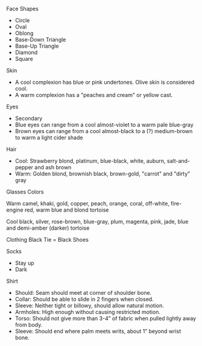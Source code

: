 Face Shapes

- Circle
- Oval
- Oblong
- Base-Down Triangle
- Base-Up Triangle
- Diamond
- Square

Skin

- A cool complexion has blue or pink undertones. Olive skin is considered cool.
- A warm complexion has a "peaches and cream" or yellow cast.

Eyes

- Secondary
- Blue eyes can range from a cool almost-violet to a warm pale blue-gray
- Brown eyes can range from a cool almost-black to a (?) medium-brown to warm a light cider shade

Hair

- Cool: Strawberry blond, platinum, blue-black, white, auburn, salt-and-pepper and ash brown
- Warm: Golden blond, brownish black, brown-gold, "carrot" and "dirty” gray

Glasses Colors

Warm
camel, khaki, gold, copper, peach, orange, coral, off-white, fire-engine red, warm blue and blond tortoise

Cool
black, silver, rose-brown, blue-gray, plum, magenta, pink, jade, blue and demi-amber (darker) tortoise

Clothing
Black Tie = Black Shoes

Socks

- Stay up
- Dark

Shirt

- Should: Seam should meet at corner of shoulder bone.
- Collar: Should be able to slide in 2 fingers when closed.
- Sleeve: Neither tight or billowy, should allow natural motion.
- Armholes: High enough without causing restricted motion.
- Torso: Should not give more than 3-4” of fabric when pulled lightly away from body.
- Sleeve: Should end where palm meets writs, about 1” beyond wrist bone.
